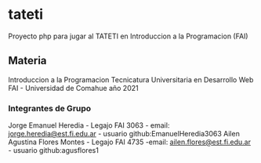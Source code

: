 # tateti

Proyecto php para jugar al TATETI en Introduccion a la Programacion (FAI)

## Materia 

Introduccion a la Programacion
Tecnicatura Universitaria en Desarrollo Web
FAI - Universidad de Comahue
año 2021

### Integrantes de Grupo

Jorge Emanuel Heredia - Legajo FAI 3063 - email: jorge.heredia@est.fi.edu.ar - usuario  github:EmanuelHeredia3063
Ailen Agustina Flores Montes - Legajo FAI 4735 -email: ailen.flores@est.fi.edu.ar - usuario github:agusflores1

